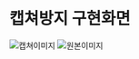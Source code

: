 # 캡쳐방지 구현화면
![캡쳐이미지](https://user-images.githubusercontent.com/50623193/231038164-1aac58e7-5a6d-4bb7-a05a-d361d66f3e54.PNG)
![원본이미지](https://user-images.githubusercontent.com/50623193/231038167-6dd8c338-1a82-423a-9def-f5cff5a2496f.png)
